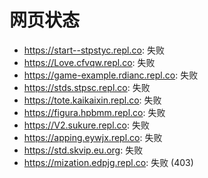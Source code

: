 # 网页状态
- https://start--stpstyc.repl.co: 失败
- https://Love.cfvqw.repl.co: 失败
- https://game-example.rdianc.repl.co: 失败
- https://stds.stpsc.repl.co: 失败
- https://tote.kaikaixin.repl.co: 失败
- https://figura.hpbmm.repl.co: 失败
- https://V2.sukure.repl.co: 失败
- https://apping.eywjx.repl.co: 失败
- https://std.skvip.eu.org: 失败
- https://mization.edpjg.repl.co: 失败 (403)

